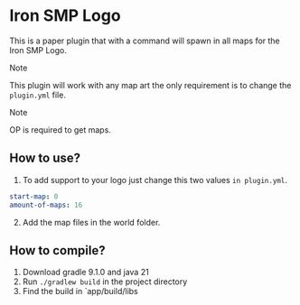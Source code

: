 # Iron SMP Logo

This is a paper plugin that with a command will spawn in all maps for the Iron SMP Logo.

> [!NOTE]
 > This plugin will work with any map art the only requirement is to change the `plugin.yml` file.

> [!NOTE]
 > OP is required to get maps.

## How to use?

1. To add support to your logo just change this two values `in plugin.yml`.
   
```yml
start-map: 0
amount-of-maps: 16
```

2. Add the map files in the world folder.

## How to compile?

1. Download gradle 9.1.0 and java 21
2. Run  `./gradlew build` in the project directory
3. Find the build in `app/build/libs

